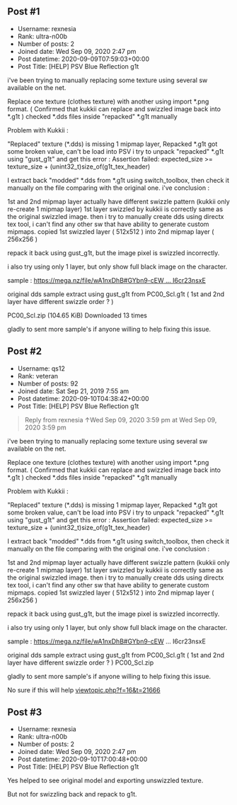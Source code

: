 ## Post #1
- Username: rexnesia
- Rank: ultra-n00b
- Number of posts: 2
- Joined date: Wed Sep 09, 2020 2:47 pm
- Post datetime: 2020-09-09T07:59:03+00:00
- Post Title: [HELP] PSV Blue Reflection g1t

i've been trying to manually replacing some texture using several sw available on the net.

Replace one texture (clothes texture) with another using import *.png format.
( Confirmed that kukkii can replace and swizzled image back into *.g1t )
checked *.dds files inside "repacked" *.g1t manually

Problem with Kukkii :

"Replaced" texture (*.dds) is missing 1 mipmap layer,
Repacked *.g1t got some broken value, can't be load into PSV
i try to unpack "repacked" *.g1t using "gust_g1t" and get this error :
Assertion failed: expected_size >= texture_size + (unint32_t)size_of(g1t_tex_header)

I extract back "modded" *.dds from *.g1t using switch_toolbox, then check it manually on the file comparing with the original one.
i've conclusion :

1st and 2nd mipmap layer actually have different swizzle pattern (kukkii only re-create 1 mipmap layer)
1st layer swizzled by kukkii is correctly same as the original swizzled image.
then i try to manually create dds using directx tex tool, i can't find any other sw that have ability to generate custom mipmaps.
copied 1st swizzled layer ( 512x512 ) into 2nd mipmap layer ( 256x256 )

repack it back using gust_g1t, but the image pixel is swizzled incorrectly.


i also try using only 1 layer, but only show full black image on the character.


sample :
[https://mega.nz/file/wA1nxDhB#GYbn9-cEW ... I6cr23nsxE](https://mega.nz/file/wA1nxDhB#GYbn9-cEWstn0pZys_z4QgzO1Oyiup5yCI6cr23nsxE)

original dds sample extract using gust_g1t from PC00_Scl.g1t ( 1st and 2nd layer have different swizzle order ? )


 PC00_Scl.zip
(104.65 KiB) Downloaded 13 times



gladly to sent more sample's if anyone willing to help fixing this issue.
## Post #2
- Username: qs12
- Rank: veteran
- Number of posts: 92
- Joined date: Sat Sep 21, 2019 7:55 am
- Post datetime: 2020-09-10T04:38:42+00:00
- Post Title: [HELP] PSV Blue Reflection g1t

> Reply from rexnesia ↑Wed Sep 09, 2020 3:59 pm at Wed Sep 09, 2020 3:59 pm
>
> 
i've been trying to manually replacing some texture using several sw available on the net.

Replace one texture (clothes texture) with another using import *.png format.
( Confirmed that kukkii can replace and swizzled image back into *.g1t )
checked *.dds files inside "repacked" *.g1t manually

Problem with Kukkii :

"Replaced" texture (*.dds) is missing 1 mipmap layer,
Repacked *.g1t got some broken value, can't be load into PSV
i try to unpack "repacked" *.g1t using "gust_g1t" and get this error :
Assertion failed: expected_size >= texture_size + (unint32_t)size_of(g1t_tex_header)

I extract back "modded" *.dds from *.g1t using switch_toolbox, then check it manually on the file comparing with the original one.
i've conclusion :

1st and 2nd mipmap layer actually have different swizzle pattern (kukkii only re-create 1 mipmap layer)
1st layer swizzled by kukkii is correctly same as the original swizzled image.
then i try to manually create dds using directx tex tool, i can't find any other sw that have ability to generate custom mipmaps.
copied 1st swizzled layer ( 512x512 ) into 2nd mipmap layer ( 256x256 )

repack it back using gust_g1t, but the image pixel is swizzled incorrectly.


i also try using only 1 layer, but only show full black image on the character.


sample :
https://mega.nz/file/wA1nxDhB#GYbn9-cEW ... I6cr23nsxE

original dds sample extract using gust_g1t from PC00_Scl.g1t ( 1st and 2nd layer have different swizzle order ? )
PC00_Scl.zip

gladly to sent more sample's if anyone willing to help fixing this issue.

No sure if this will help [viewtopic.php?f=16&t=21666](https://forum.xentax.com/viewtopic.php?f=16&t=21666)
## Post #3
- Username: rexnesia
- Rank: ultra-n00b
- Number of posts: 2
- Joined date: Wed Sep 09, 2020 2:47 pm
- Post datetime: 2020-09-10T17:00:48+00:00
- Post Title: [HELP] PSV Blue Reflection g1t

Yes helped to see original model and exporting unswizzled texture.

But not for swizzling back and repack to g1t.

